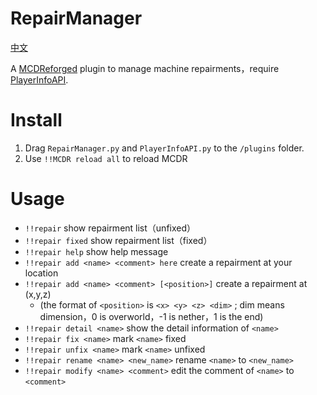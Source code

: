 # RepairManager

[中文](https://github.com/wyf0762/RepairManager/blob/master/README.md)

A [MCDReforged](https://github.com/Fallen-Breath/MCDReforged/) plugin to manage machine repairments，require [PlayerInfoAPI](https://github.com/TISUnion/PlayerInfoAPI).

# Install

1. Drag `RepairManager.py` and `PlayerInfoAPI.py` to the `/plugins` folder.
2. Use `!!MCDR reload all` to reload MCDR

# Usage

 - `!!repair` show repairment list（unfixed）
 - `!!repair fixed` show repairment list（fixed）
 - `!!repair help` show help message
 - `!!repair add <name> <comment> here` create a repairment at your location
 - `!!repair add <name> <comment> [<position>]` create a repairment at (x,y,z)
    - (the format of `<position>` is `<x> <y> <z> <dim>` ; dim means dimension，0 is overworld，-1 is nether，1 is the end)
 - `!!repair detail <name>` show the detail information of `<name>`
 - `!!repair fix <name>` mark `<name>` fixed
 - `!!repair unfix <name>` mark `<name>` unfixed
 - `!!repair rename <name> <new_name>` rename `<name>` to `<new_name>`
 - `!!repair modify <name> <comment>` edit the comment of `<name>` to `<comment>`

